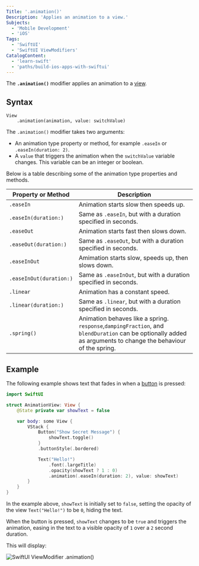 ```yaml
---
Title: '.animation()'
Description: 'Applies an animation to a view.'
Subjects:
  - 'Mobile Development'
  - 'iOS'
Tags:
  - 'SwiftUI'
  - 'SwiftUI ViewModifiers'
CatalogContent:
  - 'learn-swift'
  - 'paths/build-ios-apps-with-swiftui'
---
```


The **`.animation()`** modifier applies an animation to a [view](https://www.codecademy.com/resources/docs/swiftui/views).

## Syntax

```pseudo
View
    .animation(animation, value: switchValue)
```

The `.animation()` modifier takes two arguments:

- An animation type property or method, for example `.easeIn` or `.easeIn(duration: 2)`.
- A `value` that triggers the animation when the `switchValue` variable changes. This variable can be an integer or boolean.

Below is a table describing some of the animation type properties and methods.

| Property or Method      | Description                                                                                                                                                    |
| ----------------------- | -------------------------------------------------------------------------------------------------------------------------------------------------------------- |
| `.easeIn`               | Animation starts slow then speeds up.                                                                                                                          |
| `.easeIn(duration:)`    | Same as `.easeIn`, but with a duration specified in seconds.                                                                                                   |
| `.easeOut`              | Animation starts fast then slows down.                                                                                                                         |
| `.easeOut(duration:)`   | Same as `.easeOut`, but with a duration specified in seconds.                                                                                                  |
| `.easeInOut`            | Amimation starts slow, speeds up, then slows down.                                                                                                             |
| `.easeInOut(duration:)` | Same as `.easeInOut`, but with a duration specified in seconds.                                                                                                |
| `.linear`               | Animation has a constant speed.                                                                                                                                |
| `.linear(duration:)`    | Same as `.linear`, but with a duration specified in seconds.                                                                                                   |
| `.spring()`             | Animation behaves like a spring. `response`,`dampingFraction`, and `blendDuration` can be optionally added as arguments to change the behaviour of the spring. |

## Example

The following example shows text that fades in when a [button](https://www.codecademy.com/resources/docs/swiftui/views/button) is pressed:

```swift
import SwiftUI

struct AnimationView: View {
    @State private var showText = false

    var body: some View {
        VStack {
            Button("Show Secret Message") {
                showText.toggle()
            }
            .buttonStyle(.bordered)

            Text("Hello!")
                .font(.largeTitle)
                .opacity(showText ? 1 : 0)
                .animation(.easeIn(duration: 2), value: showText)
        }
    }
}
```

In the example above, `showText` is initially set to `false`, setting the opacity of the view `Text("Hello!")` to be `0`, hiding the text.

When the button is pressed, `showText` changes to be `true` and triggers the animation, easing in the text to a visible opacity of `1` over a `2` second duration.

This will display:

![SwiftUI ViewModifier .animation()](https://raw.githubusercontent.com/Codecademy/docs/main/media/swiftui-viewmodifier-animation.gif)
